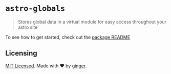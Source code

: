 # `astro-globals`

> Stores global data in a virtual module for easy access throughout your astro site

To see how to get started, check out the [package README](./package/README.md)

## Licensing

[MIT Licensed](./LICENSE). Made with ❤️ by [ginger](https://github.com/gingerchew).
